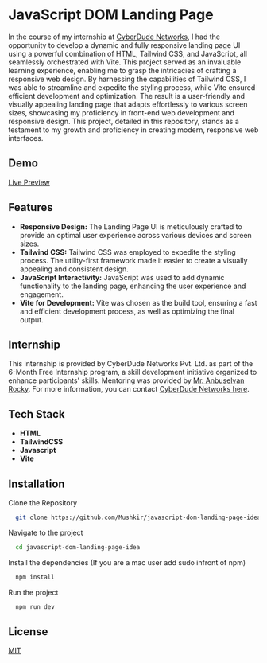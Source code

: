 
# JavaScript DOM Landing Page

In the course of my internship at [CyberDude Networks](https://www.cyberdudenetworks.com), I had the opportunity to develop a dynamic and fully responsive landing page UI using a powerful combination of HTML, Tailwind CSS, and JavaScript, all seamlessly orchestrated with Vite. This project served as an invaluable learning experience, enabling me to grasp the intricacies of crafting a responsive web design. By harnessing the capabilities of Tailwind CSS, I was able to streamline and expedite the styling process, while Vite ensured efficient development and optimization. The result is a user-friendly and visually appealing landing page that adapts effortlessly to various screen sizes, showcasing my proficiency in front-end web development and responsive design. This project, detailed in this repository, stands as a testament to my growth and proficiency in creating modern, responsive web interfaces.
## Demo

[Live Preview](https://mushkir.github.io/javascript-dom-landing-page-idea)



## Features

- **Responsive Design:** The Landing Page UI is meticulously crafted to provide an optimal user experience across various devices and screen sizes.
- **Tailwind CSS:** Tailwind CSS was employed to expedite the styling process. The utility-first framework made it easier to create a visually appealing and consistent design.
- **JavaScript Interactivity:** JavaScript was used to add dynamic functionality to the landing page, enhancing the user experience and engagement.
- **Vite for Development:** Vite was chosen as the build tool, ensuring a fast and efficient development process, as well as optimizing the final output.
## Internship
This internship is provided by CyberDude Networks Pvt. Ltd. as part of the 6-Month Free Internship program, a skill development initiative organized to enhance participants' skills. Mentoring was provided by [Mr. Anbuselvan Rocky](https://www.instagram.com/anbuselvanrocky/). For more information, you can contact [CyberDude Networks here](https://www.cyberdudenetworks.com).
## Tech Stack

- **HTML**
- **TailwindCSS**
- **Javascript**
- **Vite**


## Installation

Clone the Repository
```bash
  git clone https://github.com/Mushkir/javascript-dom-landing-page-idea.git
```
Navigate to the project
```bash
  cd javascript-dom-landing-page-idea
``` 

Install the dependencies (If you are a mac user add sudo infront of npm)
```bash
  npm install
``` 
Run the project
```bash
  npm run dev
``` 
## License

[MIT](https://choosealicense.com/licenses/mit/)


